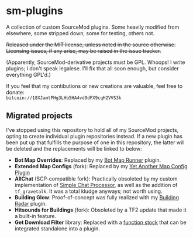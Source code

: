 sm-plugins
==========

A collection of custom SourceMod plugins.  Some heavily modified from elsewhere, some stripped down, some for testing, others not.

~~Released under the MIT license, unless noted in the source otherwise.  
Licensing issues, if any arise, may be raised in the issue tracker.~~

(Apparently, SourceMod-derivative projects must be GPL.  Whoops!  I write plugins; I don't speak legalese.  I'll fix that all soon enough, but consider everything GPL'd.)

If you feel that my contibutions or new creations are valuable, feel free to donate:  
`bitcoin://18XJamtPHg3LHb5HA4vd9dFX9cqH2VVS3k`

## Migrated projects
I've stopped using this repository to hold all of my SourceMod projects, opting to create individual plugin repositories instead.  If a new plugin has been put up that fulfills the purpose of one in this repository, the latter will be deleted and the replacements will be linked to below:

* **Bot Map Overrides**:  Replaced by my [Bot Map Runner](https://github.com/nosoop/SM-TFBotMapRunner) plugin.
* **Extended Map Configs** (fork):  Replaced by my [Yet Another Map Config Plugin](https://github.com/nosoop/SM-YetAnotherMapConfigPlugin)
* **AllChat** (SCP-compatible fork):  Practically obsoleted by my custom implementation of [Simple Chat Processor](https://git.csrd.science/nosoop/CSRD-SimpleChatProcessor), as well as the addition of `tf_gravetalk`.  It was a total kludge anyways; not worth using.
* **Building Glow**:  Proof-of-concept was fully realized with my [Building Radar](https://github.com/nosoop/SM-TFBuildingRadar) plugin.
* **Hitsounds for Buildings** (fork):  Obsoleted by a TF2 update that made it a built-in feature.
* **Get Download Filter** library:  Replaced with a [function stock](https://github.com/nosoop/stocksoup/blob/master/download_filter_query.inc) that can be integrated standalone into a plugin.

